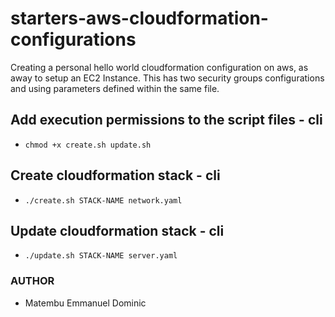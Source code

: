 # starters-aws-cloudformation-configurations
Creating a personal hello world cloudformation configuration on aws, as away to setup an EC2 Instance. This has two security groups configurations and using parameters defined within the same file.

## Add execution permissions to the script files - cli
- ``chmod +x create.sh update.sh``

## Create cloudformation stack - cli
- ``./create.sh STACK-NAME network.yaml``

## Update cloudformation stack - cli
- ``./update.sh STACK-NAME server.yaml``

### AUTHOR
- Matembu Emmanuel Dominic
